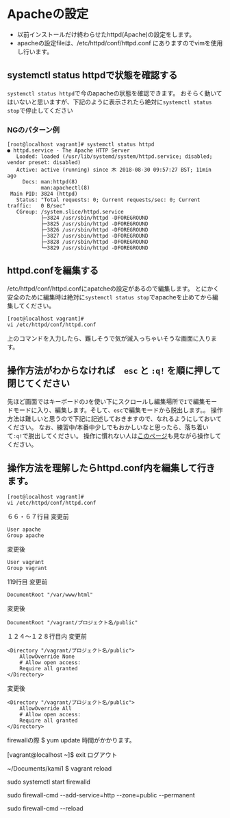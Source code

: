 # Apacheの設定

- 以前インストールだけ終わらせたhttpd(Apache)の設定をします。
- apacheの設定fileは、/etc/httpd/conf/httpd.conf にありますのでvimを使用し行います。

## systemctl status httpdで状態を確認する
`systemctl status httpd`で今のapacheの状態を確認できます。
おそらく動いてはいないと思いますが、下記のように表示されたら絶対に`systemctl status stop`で停止してください

### NGのパターン例
```
[root@localhost vagrant]# systemctl status httpd
● httpd.service - The Apache HTTP Server
   Loaded: loaded (/usr/lib/systemd/system/httpd.service; disabled; vendor preset: disabled)
   Active: active (running) since 木 2018-08-30 09:57:27 BST; 11min ago
     Docs: man:httpd(8)
           man:apachectl(8)
 Main PID: 3824 (httpd)
   Status: "Total requests: 0; Current requests/sec: 0; Current traffic:   0 B/sec"
   CGroup: /system.slice/httpd.service
           ├─3824 /usr/sbin/httpd -DFOREGROUND
           ├─3825 /usr/sbin/httpd -DFOREGROUND
           ├─3826 /usr/sbin/httpd -DFOREGROUND
           ├─3827 /usr/sbin/httpd -DFOREGROUND
           ├─3828 /usr/sbin/httpd -DFOREGROUND
           └─3829 /usr/sbin/httpd -DFOREGROUND
```


## httpd.confを編集する

/etc/httpd/conf/httpd.confにapatcheの設定があるので編集します。
とにかく安全のために編集時は絶対に`systemctl status stop`でapacheを止めてから編集してください。

```
[root@localhost vagrant]#
vi /etc/httpd/conf/httpd.conf
```
上のコマンドを入力したら、難しそうで気が滅入っちゃいそうな画面に入ります。

## 操作方法がわからなければ　`esc` と `:q!` を順に押して閉じてください
先ほど画面ではキーボードの`J`を使い下にスクロールし編集場所で`I`で編集モードモードに入り、編集します。そして、`esc`で編集モードから脱出します。。
操作方法は難しいと思うので下記に記述しておきますので、なれるようにしておいてください。
なお、練習中/本番中少しでもおかしいなと思ったら、落ち着いて`:q!`で脱出してください。
操作に慣れない人は[このページ](/ref/viの操作.md)も見ながら操作してください。

## 操作方法を理解したらhttpd.conf内を編集して行きます。
```
[root@localhost vagrant]#
vi /etc/httpd/conf/httpd.conf
```

６６・６７行目
変更前
```
User apache
Group apache
```

変更後
```
User vagrant
Group vagrant
```

119行目
変更前
```
DocumentRoot "/var/www/html"
```

変更後
```
DocumentRoot "/vagrant/プロジェクト名/public"
```

１２４〜１２８行目内
変更前
```
<Directory "/vagrant/プロジェクト名/public">
    AllowOverride None
    # Allow open access:
    Require all granted
</Directory>
```

変更後
```
<Directory "/vagrant/プロジェクト名/public">
    AllowOverride All
    # Allow open access:
    Require all granted
</Directory>
```






firewallの際
$ yum update 
時間がかかります。

[vagrant@localhost ~]$ exit
ログアウト

~/Documents/kami1 
$ vagrant reload

sudo systemctl start firewalld

sudo firewall-cmd --add-service=http --zone=public --permanent

sudo firewall-cmd --reload





